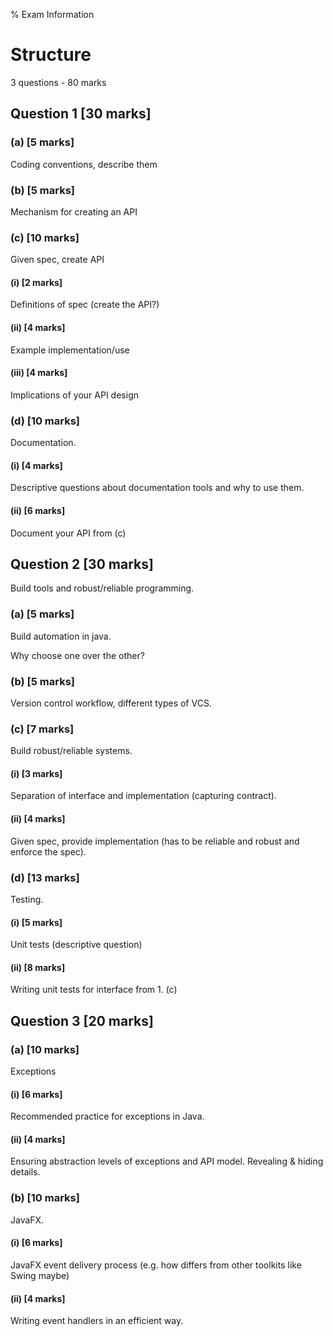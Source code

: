 % Exam Information

# Structure

3 questions - 80 marks

## Question 1 [30 marks]

### (a) [5 marks]

Coding conventions, describe them

### (b) [5 marks]

Mechanism for creating an API

### (c) [10 marks]

Given spec, create API

#### (i) [2 marks]

Definitions of spec (create the API?)

#### (ii) [4 marks]

Example implementation/use

#### (iii) [4 marks]

Implications of your API design

### (d) [10 marks]

Documentation.

#### (i) [4 marks]

Descriptive questions about documentation tools and why to use them.

#### (ii) [6 marks]

Document your API from (c)

## Question 2 [30 marks]

Build tools and robust/reliable programming.

### (a) [5 marks]

Build automation in java.

Why choose one over the other?

### (b) [5 marks]

Version control workflow, different types of VCS.

### (c) [7 marks]

Build robust/reliable systems.

#### (i) [3 marks]

Separation of interface and implementation (capturing contract).

#### (ii) [4 marks]

Given spec, provide implementation (has to be reliable and robust and enforce the spec).

### (d) [13 marks]

Testing.

#### (i) [5 marks]

Unit tests (descriptive question)

#### (ii) [8 marks]

Writing unit tests for interface from 1. (c)

## Question 3 [20 marks]

### (a) [10 marks]

Exceptions

#### (i) [6 marks]

Recommended practice for exceptions in Java.

#### (ii) [4 marks]

Ensuring abstraction levels of exceptions and API model. Revealing & hiding details.

### (b) [10 marks]

JavaFX.

#### (i) [6 marks]

JavaFX event delivery process (e.g. how differs from other toolkits like Swing maybe)

#### (ii) [4 marks]

Writing event handlers in an efficient way.
